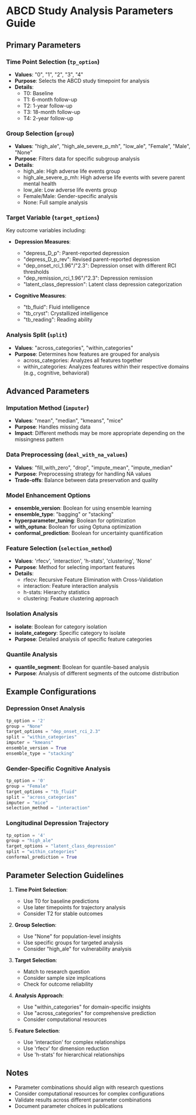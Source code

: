 # ABCD Study Analysis Parameters Guide

## Primary Parameters

### Time Point Selection (`tp_option`)
- **Values**: "0", "1", "2", "3", "4"
- **Purpose**: Selects the ABCD study timepoint for analysis
- **Details**:
  - T0: Baseline
  - T1: 6-month follow-up
  - T2: 1-year follow-up
  - T3: 18-month follow-up
  - T4: 2-year follow-up

### Group Selection (`group`)
- **Values**: "high_ale", "high_ale_severe_p_mh", "low_ale", "Female", "Male", "None"
- **Purpose**: Filters data for specific subgroup analysis
- **Details**:
  - high_ale: High adverse life events group
  - high_ale_severe_p_mh: High adverse life events with severe parent mental health
  - low_ale: Low adverse life events group
  - Female/Male: Gender-specific analysis
  - None: Full sample analysis

### Target Variable (`target_options`)
Key outcome variables including:
- **Depression Measures**:
  - "depress_D_p": Parent-reported depression
  - "depress_D_p_rev": Revised parent-reported depression
  - "dep_onset_rci_1.96"/"2.3": Depression onset with different RCI thresholds
  - "dep_remission_rci_1.96"/"2.3": Depression remission
  - "latent_class_depression": Latent class depression categorization

- **Cognitive Measures**:
  - "tb_fluid": Fluid intelligence
  - "tb_cryst": Crystallized intelligence
  - "tb_reading": Reading ability

### Analysis Split (`split`)
- **Values**: "across_categories", "within_categories"
- **Purpose**: Determines how features are grouped for analysis
  - across_categories: Analyzes all features together
  - within_categories: Analyzes features within their respective domains (e.g., cognitive, behavioral)

## Advanced Parameters

### Imputation Method (`imputer`)
- **Values**: "mean", "median", "kmeans", "mice"
- **Purpose**: Handles missing data
- **Impact**: Different methods may be more appropriate depending on the missingness pattern

### Data Preprocessing (`deal_with_na_values`)
- **Values**: "fill_with_zero", "drop", "impute_mean", "impute_median"
- **Purpose**: Preprocessing strategy for handling NA values
- **Trade-offs**: Balance between data preservation and quality

### Model Enhancement Options
- **ensemble_version**: Boolean for using ensemble learning
- **ensemble_type**: "bagging" or "stacking"
- **hyperparameter_tuning**: Boolean for optimization
- **with_optuna**: Boolean for using Optuna optimization
- **conformal_prediction**: Boolean for uncertainty quantification

### Feature Selection (`selection_method`)
- **Values**: 'rfecv', 'interaction', 'h-stats', 'clustering', 'None'
- **Purpose**: Method for selecting important features
- **Details**:
  - rfecv: Recursive Feature Elimination with Cross-Validation
  - interaction: Feature interaction analysis
  - h-stats: Hierarchy statistics
  - clustering: Feature clustering approach

### Isolation Analysis
- **isolate**: Boolean for category isolation
- **isolate_category**: Specific category to isolate
- **Purpose**: Detailed analysis of specific feature categories

### Quantile Analysis
- **quantile_segment**: Boolean for quantile-based analysis
- **Purpose**: Analysis of different segments of the outcome distribution

## Example Configurations

### Depression Onset Analysis
```python
tp_option = '2'
group = "None"
target_options = "dep_onset_rci_2.3"
split = "within_categories"
imputer = "kmeans"
ensemble_version = True
ensemble_type = "stacking"
```

### Gender-Specific Cognitive Analysis
```python
tp_option = '0'
group = "Female"
target_options = "tb_fluid"
split = "across_categories"
imputer = "mice"
selection_method = "interaction"
```

### Longitudinal Depression Trajectory
```python
tp_option = '4'
group = "high_ale"
target_options = "latent_class_depression"
split = "within_categories"
conformal_prediction = True
```

## Parameter Selection Guidelines

1. **Time Point Selection**:
   - Use T0 for baseline predictions
   - Use later timepoints for trajectory analysis
   - Consider T2 for stable outcomes

2. **Group Selection**:
   - Use "None" for population-level insights
   - Use specific groups for targeted analysis
   - Consider "high_ale" for vulnerability analysis

3. **Target Selection**:
   - Match to research question
   - Consider sample size implications
   - Check for outcome reliability

4. **Analysis Approach**:
   - Use "within_categories" for domain-specific insights
   - Use "across_categories" for comprehensive prediction
   - Consider computational resources

5. **Feature Selection**:
   - Use 'interaction' for complex relationships
   - Use 'rfecv' for dimension reduction
   - Use 'h-stats' for hierarchical relationships

## Notes
- Parameter combinations should align with research questions
- Consider computational resources for complex configurations
- Validate results across different parameter combinations
- Document parameter choices in publications
